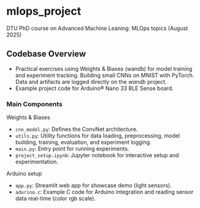 # mlops_project
DTU PhD course on Advanced Machine Leaning: MLOps topics (August 2025)

## Codebase Overview

- Practical exercises using Weights & Biases (wandb) for model training and experiment tracking. Building small CNNs on MNIST with PyTorch. Data and artifacts are logged directly on the *wandb* project.  
- Example project code for Arduino® Nano 33 BLE Sense board.

### Main Components
Weights & Biases
- `cnn_model.py`: Defines the ConvNet architecture.
- `utils.py`: Utility functions for data loading, preprocessing, model building, training, evaluation, and experiment logging.
- `main.py`: Entry point for running experiments.
- `project_setup.ipynb`: Jupyter notebook for interactive setup and experimentation.

Arduino setup
- `app.py`: Streamlit web app for showcase demo (light sensors).
- `adurino.c`: Example C code for Arduino integration and reading sensor data real-time (color rgb scale).


